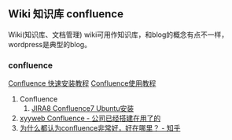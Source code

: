 ## Wiki 知识库 confluence
Wiki(知识库、文档管理)
wiki可用作知识库，和blog的概念有点不一样，wordpress是典型的blog。

### confluence
[Confluence 快速安装教程](https://blog.csdn.net/qq_37989070/article/details/134481869)
[Confluence使用教程](https://blog.csdn.net/qq_37989070/article/details/133929293)
1. Confluence
    1. [JIRA8 Confluence7 Ubuntu安装](http://iyiguo.net/blog/2020/01/04/jira8-confluence7-ubuntu-install/)
2. [xyyweb Confluence - 公司已经搭建在用了的](http://dx.xyyweb.com:6002/)
3. [为什么都认为confluence非常好，好在哪里？ - 知乎](https://www.zhihu.com/question/326681142)